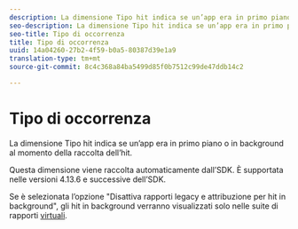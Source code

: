 ```yaml
---
description: La dimensione Tipo hit indica se un’app era in primo piano o in background al momento della raccolta dell’hit.
seo-description: La dimensione Tipo hit indica se un’app era in primo piano o in background al momento della raccolta dell’hit.
seo-title: Tipo di occorrenza
title: Tipo di occorrenza
uuid: 14a04260-27b2-4f59-b0a5-80387d39e1a9
translation-type: tm+mt
source-git-commit: 8c4c368a84ba5499d85f0b7512c99de47ddb14c2

---
```



# Tipo di occorrenza

La dimensione Tipo hit indica se un’app era in primo piano o in background al momento della raccolta dell’hit.

Questa dimensione viene raccolta automaticamente dall’SDK. È supportata nelle versioni 4.13.6 e successive dell’SDK.

Se è selezionata l’opzione "Disattiva rapporti legacy e attribuzione per hit in background", gli hit in background verranno visualizzati solo nelle suite di rapporti [virtuali](/help/components/vrs/vrs-mobile-visit-processing.md).
